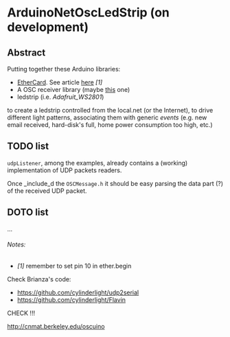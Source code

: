 # ArduinoNetOscLedStrip (on development)

## Abstract

Putting together these Arduino libraries:

- [EtherCard](https://github.com/jcw/ethercard.git).
  See article [here](http://www.komputer.de/wordpress/archives/497) *[1]*
- A OSC receiver library (maybe [this](http://cnmat.berkeley.edu/oscuino)
  one)
- ledstrip (i.e. *Adafruit_WS2801*)

to create a ledstrip controlled from the local.net (or the Internet),
to drive different light patterns, associating them with
generic *events*
(e.g. new email received,
hard-disk's full,
home power consumption too high, etc.)

## TODO list

`udpListener`, among the examples, already contains
a (working) implementation of UDP packets readers.

Once _include_d the `OSCMessage.h` it should
be easy parsing the data part (?) of the received
UDP packet.

## DOTO list

...

###### Notes:
+ *[1]* remember to set pin 10 in ether.begin


Check Brianza's code:

+ https://github.com/cylinderlight/udp2serial
+ https://github.com/cylinderlight/Flavin



CHECK !!!

http://cnmat.berkeley.edu/oscuino
